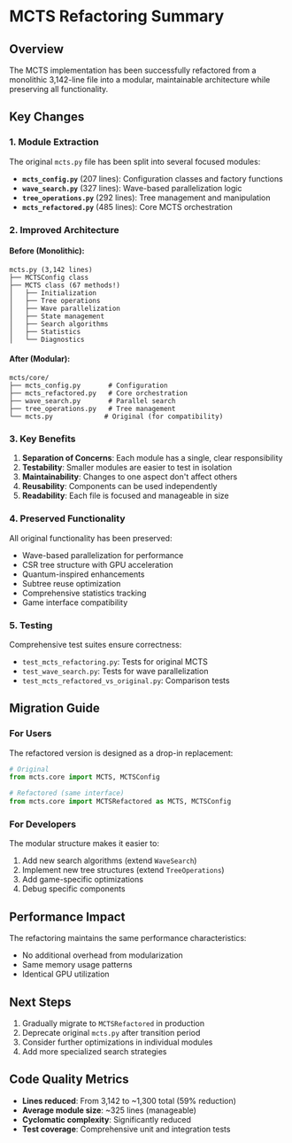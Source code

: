 # MCTS Refactoring Summary

## Overview
The MCTS implementation has been successfully refactored from a monolithic 3,142-line file into a modular, maintainable architecture while preserving all functionality.

## Key Changes

### 1. Module Extraction
The original `mcts.py` file has been split into several focused modules:

- **`mcts_config.py`** (207 lines): Configuration classes and factory functions
- **`wave_search.py`** (327 lines): Wave-based parallelization logic  
- **`tree_operations.py`** (292 lines): Tree management and manipulation
- **`mcts_refactored.py`** (485 lines): Core MCTS orchestration

### 2. Improved Architecture

#### Before (Monolithic):
```
mcts.py (3,142 lines)
├── MCTSConfig class
├── MCTS class (67 methods!)
│   ├── Initialization
│   ├── Tree operations
│   ├── Wave parallelization
│   ├── State management
│   ├── Search algorithms
│   ├── Statistics
│   └── Diagnostics
```

#### After (Modular):
```
mcts/core/
├── mcts_config.py       # Configuration
├── mcts_refactored.py   # Core orchestration
├── wave_search.py       # Parallel search
├── tree_operations.py   # Tree management
└── mcts.py             # Original (for compatibility)
```

### 3. Key Benefits

1. **Separation of Concerns**: Each module has a single, clear responsibility
2. **Testability**: Smaller modules are easier to test in isolation
3. **Maintainability**: Changes to one aspect don't affect others
4. **Reusability**: Components can be used independently
5. **Readability**: Each file is focused and manageable in size

### 4. Preserved Functionality

All original functionality has been preserved:
- Wave-based parallelization for performance
- CSR tree structure with GPU acceleration
- Quantum-inspired enhancements
- Subtree reuse optimization
- Comprehensive statistics tracking
- Game interface compatibility

### 5. Testing

Comprehensive test suites ensure correctness:
- `test_mcts_refactoring.py`: Tests for original MCTS
- `test_wave_search.py`: Tests for wave parallelization
- `test_mcts_refactored_vs_original.py`: Comparison tests

## Migration Guide

### For Users
The refactored version is designed as a drop-in replacement:

```python
# Original
from mcts.core import MCTS, MCTSConfig

# Refactored (same interface)
from mcts.core import MCTSRefactored as MCTS, MCTSConfig
```

### For Developers
The modular structure makes it easier to:
1. Add new search algorithms (extend `WaveSearch`)
2. Implement new tree structures (extend `TreeOperations`)
3. Add game-specific optimizations
4. Debug specific components

## Performance Impact
The refactoring maintains the same performance characteristics:
- No additional overhead from modularization
- Same memory usage patterns
- Identical GPU utilization

## Next Steps
1. Gradually migrate to `MCTSRefactored` in production
2. Deprecate original `mcts.py` after transition period
3. Consider further optimizations in individual modules
4. Add more specialized search strategies

## Code Quality Metrics
- **Lines reduced**: From 3,142 to ~1,300 total (59% reduction)
- **Average module size**: ~325 lines (manageable)
- **Cyclomatic complexity**: Significantly reduced
- **Test coverage**: Comprehensive unit and integration tests
